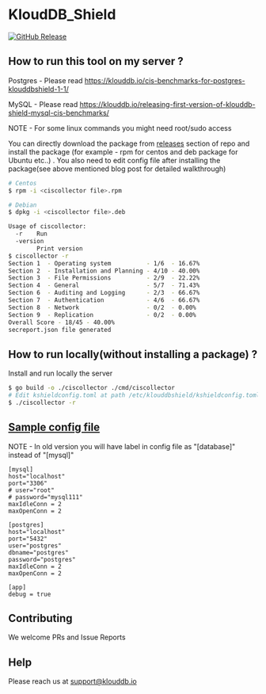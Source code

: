 # KloudDB_Shield

[![GitHub Release][release-img]][release]

<!-- [![Go Report Card][report-card-img]][report-card]

[![Build Status](https://github.com/klouddb/klouddbshield/workflows/Build/badge.svg?branch=main)](https://github.com/klouddb/klouddbshield/actions) -->

[release-img]: https://img.shields.io/github/release/klouddb/klouddbshield.svg?logo=github
[release]: https://github.com/klouddb/klouddbshield/releases
[report-card-img]: https://goreportcard.com/badge/github.com/klouddb/klouddbshield
[report-card]: https://goreportcard.com/report/github.com/klouddb/klouddbshield


## How to run this tool on my server ?

Postgres - Please read https://klouddb.io/cis-benchmarks-for-postgres-klouddbshield-1-1/

MySQL -  Please read https://klouddb.io/releasing-first-version-of-klouddb-shield-mysql-cis-benchmarks/ 

NOTE -  For some linux commands you might need root/sudo access 

You can directly download the package from [releases](https://github.com/klouddb/klouddbshield/releases) section of repo and install the package (for example - rpm for centos and deb package for Ubuntu etc..) . You also need to edit config file after installing the package(see above mentioned blog post for detailed walkthrough)


```bash
# Centos
$ rpm -i <ciscollector file>.rpm

# Debian
$ dpkg -i <ciscollector file>.deb

Usage of ciscollector:
  -r    Run
  -version
        Print version
$ ciscollector -r
Section 1  - Operating system          - 1/6  - 16.67%
Section 2  - Installation and Planning - 4/10 - 40.00%
Section 3  - File Permissions          - 2/9  - 22.22%
Section 4  - General                   - 5/7  - 71.43%
Section 6  - Auditing and Logging      - 2/3  - 66.67%
Section 7  - Authentication            - 4/6  - 66.67%
Section 8  - Network                   - 0/2  - 0.00%
Section 9  - Replication               - 0/2  - 0.00%
Overall Score - 18/45 - 40.00%
secreport.json file generated
```

## How to run locally(without installing a package) ?

Install and run locally the server

```bash
$ go build -o ./ciscollector ./cmd/ciscollector
# Edit kshieldconfig.toml at path /etc/klouddbshield/kshieldconfig.toml 
$ ./ciscollector -r
```

## [Sample config file](https://github.com/klouddb/klouddbshield/blob/main/kshieldconfig_example.toml)

NOTE - In old version you will have label in config file as "[database]" instead of "[mysql]"
```
[mysql]
host="localhost"
port="3306"
# user="root"
# password="mysql111"
maxIdleConn = 2
maxOpenConn = 2

[postgres]
host="localhost" 
port="5432" 
user="postgres"
dbname="postgres"
password="postgres" 
maxIdleConn = 2
maxOpenConn = 2

[app]
debug = true

```
## Contributing 

We welcome PRs and Issue Reports

## Help 

Please reach us at support@klouddb.io 

